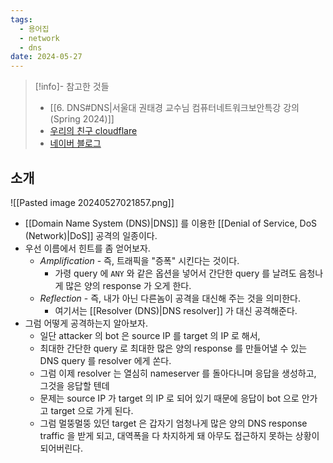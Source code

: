 ```yaml
---
tags:
  - 용어집
  - network
  - dns
date: 2024-05-27
---
```

> [!info]- 참고한 것들
> - [[6. DNS#DNS|서울대 권태경 교수님 컴퓨터네트워크보안특강 강의 (Spring 2024)]]
> - [우리의 친구 cloudflare](https://www.cloudflare.com/learning/ddos/dns-amplification-ddos-attack/)
> - [네이버 블로그](https://m.blog.naver.com/wnrjsxo/221254492061)

## 소개

![[Pasted image 20240527021857.png]]

- [[Domain Name System (DNS)|DNS]] 를 이용한 [[Denial of Service, DoS (Network)|DoS]] 공격의 일종이다.
- 우선 이름에서 힌트를 좀 얻어보자.
	- *Amplification* - 즉, 트래픽을 "증폭" 시킨다는 것이다.
		- 가령 query 에 `ANY` 와 같은 옵션을 넣어서 간단한 query 를 날려도 음청나게 많은 양의 response 가 오게 한다.
	- *Reflection* - 즉, 내가 아닌 다른놈이 공격을 대신해 주는 것을 의미한다.
		- 여기서는 [[Resolver (DNS)|DNS resolver]] 가 대신 공격해준다.
- 그럼 어떻게 공격하는지 알아보자.
	- 일단 attacker 의 bot 은 source IP 를 target 의 IP 로 해서,
	- 최대한 간단한 query 로 최대한 많은 양의 response 를 만들어낼 수 있는 DNS query 를 resolver 에게 쏜다.
	- 그럼 이제 resolver 는 열심히 nameserver 를 돌아다니며 응답을 생성하고, 그것을 응답할 텐데
	- 문제는 source IP 가 target 의 IP 로 되어 있기 때문에 응답이 bot 으로 안가고 target 으로 가게 된다.
	- 그럼 멀뚱멀뚱 있던 target 은 갑자기 엄청나게 많은 양의 DNS response traffic 을 받게 되고, 대역폭을 다 차지하게 돼 아무도 접근하지 못하는 상황이 되어버린다.